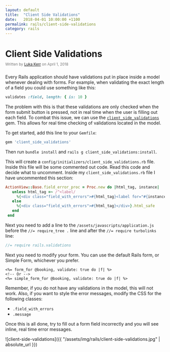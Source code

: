 ```yaml
---
layout: default
title:  "Client Side Validations"
date:   2018-04-01 10:00:00 +1100
permalink: rails/client-side-validations
category: rails
---
```


# Client Side Validations

<small style="color: #777; top: -10px; position: relative">
  Written by <a href="https://github.com/lukakerr">Luka Kerr</a> on April 1, 2018
</small>

Every Rails application should have validations put in place inside a model whenever dealing with forms. For example, when validating the exact length of a field you could use something like this:

```ruby
validates :field, length: { is: 10 }
```

The problem with this is that these validations are only checked when the form submit button is pressed, not in real time when the user is filling out each field. To combat this issue, we can use the [`client_side_validations`](https://github.com/DavyJonesLocker/client_side_validations) gem. This allows for real time checking of validations located in the model.

To get started, add this line to your `Gemfile`:

```ruby
gem 'client_side_validations'
```

Then run `bundle install` and `rails g client_side_validations:install`.

This will create a `config/initializers/client_side_validations.rb` file. Inside this file will be some commented out code. Read this code and decide what to uncomment. Inside my `client_side_validations.rb` file I have uncommented this section:

```ruby
ActionView::Base.field_error_proc = Proc.new do |html_tag, instance|
   unless html_tag =~ /^<label/
     %{<div class="field_with_errors">#{html_tag}<label for="#{instance.send(:tag_id)}" class="message">#{instance.error_message.first}</label></div>}.html_safe
   else
     %{<div class="field_with_errors">#{html_tag}</div>}.html_safe
   end
 end
```

Next you need to add a line to the `/assets/javascripts/application.js` before the `//= require_tree .` line and after the `//= require turbolinks` line:

```javascript
//= require rails.validations
```

Next you need to modify your form. You can use the default Rails form, or Simple Form, whichever you prefer.

```erb
<%= form_for @booking, validate: true do |f| %>
<!-- Or -->
<%= simple_form_for @booking, validate: true do |f| %>
```

Remember, if you do not have any validations in the model, this will not work. Also, if you want to style the error messages, modify the CSS for the following classes:

* `.field_with_errors`
* `.message`

Once this is all done, try to fill out a form field incorrectly and you will see inline, real time error messages.

![client-side-validations]({{ "/assets/img/rails/client-side-validations.jpg" | absolute_url }})